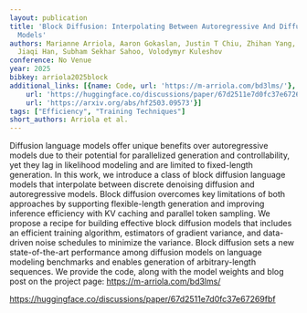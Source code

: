 ```yaml
---
layout: publication
title: 'Block Diffusion: Interpolating Between Autoregressive And Diffusion Language
  Models'
authors: Marianne Arriola, Aaron Gokaslan, Justin T Chiu, Zhihan Yang, Zhixuan Qi,
  Jiaqi Han, Subham Sekhar Sahoo, Volodymyr Kuleshov
conference: No Venue
year: 2025
bibkey: arriola2025block
additional_links: [{name: Code, url: 'https://m-arriola.com/bd3lms/'}, {name: Code,
    url: 'https://huggingface.co/discussions/paper/67d2511e7d0fc37e67269fbf'}, {name: Paper,
    url: 'https://arxiv.org/abs/hf2503.09573'}]
tags: ["Efficiency", "Training Techniques"]
short_authors: Arriola et al.
---
```

Diffusion language models offer unique benefits over autoregressive models due to their potential for parallelized generation and controllability, yet they lag in likelihood modeling and are limited to fixed-length generation. In this work, we introduce a class of block diffusion language models that interpolate between discrete denoising diffusion and autoregressive models. Block diffusion overcomes key limitations of both approaches by supporting flexible-length generation and improving inference efficiency with KV caching and parallel token sampling. We propose a recipe for building effective block diffusion models that includes an efficient training algorithm, estimators of gradient variance, and data-driven noise schedules to minimize the variance. Block diffusion sets a new state-of-the-art performance among diffusion models on language modeling benchmarks and enables generation of arbitrary-length sequences. We provide the code, along with the model weights and blog post on the project page: https://m-arriola.com/bd3lms/

https://huggingface.co/discussions/paper/67d2511e7d0fc37e67269fbf